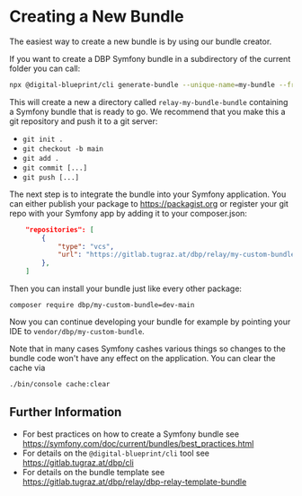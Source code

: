 # Creating a New Bundle

The easiest way to create a new bundle is by using our bundle creator.

If you want to create a DBP Symfony bundle in a subdirectory of the current folder you can call:

```bash
npx @digital-blueprint/cli generate-bundle --unique-name=my-bundle --friendly-name="My Bundle" --example-entity=Entity
```

This will create a new a directory called `relay-my-bundle-bundle` containing a
Symfony bundle that is ready to go. We recommend that you make this a git
repository and push it to a git server:

* `git init .`
* `git checkout -b main`
* `git add .`
* `git commit [...]`
* `git push [...]`

The next step is to integrate the bundle into your Symfony application. You can
either publish your package to https://packagist.org or register your git repo
with your Symfony app by adding it to your composer.json:

```json
    "repositories": [
        {
            "type": "vcs",
            "url": "https://gitlab.tugraz.at/dbp/relay/my-custom-bundle.git"
        },
    ]
```


Then you can install your bundle just like every other package:

`composer require dbp/my-custom-bundle=dev-main`

Now you can continue developing your bundle for example by pointing your IDE to
`vendor/dbp/my-custom-bundle`.

Note that in many cases Symfony cashes various things so changes to the bundle
code won't have any effect on the application. You can clear the cache via

```bash
./bin/console cache:clear
```

## Further Information

* For best practices on how to create a Symfony bundle see
https://symfony.com/doc/current/bundles/best_practices.html
* For details on the `@digital-blueprint/cli` tool see https://gitlab.tugraz.at/dbp/cli
* For details on the bundle template see https://gitlab.tugraz.at/dbp/relay/dbp-relay-template-bundle
